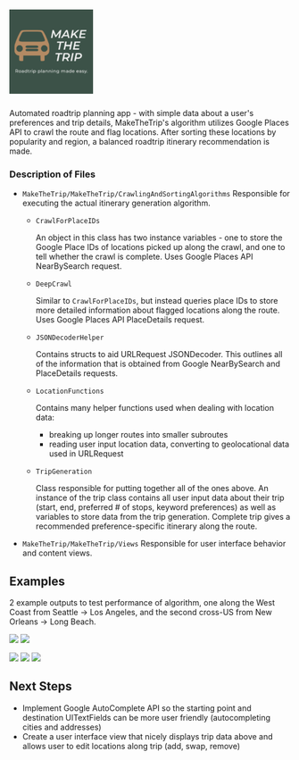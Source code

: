 # <img src="MakeTheTrip/ReadMeImages/logo.png" width="150">
Automated roadtrip planning app - with simple data about a user's preferences and trip details, MakeTheTrip's algorithm utilizes Google Places API to crawl the route and flag locations. After sorting these locations by popularity and region, a balanced roadtrip itinerary recommendation is made.

### Description of Files

+ ```MakeTheTrip/MakeTheTrip/CrawlingAndSortingAlgorithms```
Responsible for executing the actual itinerary generation algorithm. 
  * ```CrawlForPlaceIDs```
  
    An object in this class has two instance variables - one to store the Google Place IDs of locations picked up along the crawl, and one to tell whether the crawl     is complete. Uses Google Places API NearBySearch request.
  * ```DeepCrawl```
  
    Similar to ```CrawlForPlaceIDs```, but instead queries place IDs to store more detailed information about flagged locations along the route. Uses Google Places API PlaceDetails request.
  * ```JSONDecoderHelper```
  
    Contains structs to aid URLRequest JSONDecoder. This outlines all of the information that is obtained from Google NearBySearch and PlaceDetails requests.
  * ```LocationFunctions```
  
    Contains many helper functions used when dealing with location data: 
      - breaking up longer routes into smaller subroutes
      - reading user input location data, converting to geolocational data used in URLRequest
  * ```TripGeneration```
  
    Class responsible for putting together all of the ones above. An instance of the trip class contains all user input data about their trip (start, end, preferred # of stops, keyword preferences) as well as variables to store data from the trip generation. Complete trip gives a recommended preference-specific itinerary along the route.

+ ```MakeTheTrip/MakeTheTrip/Views```
Responsible for user interface behavior and content views.

## Examples

2 example outputs to test performance of algorithm, one along the West Coast from Seattle -> Los Angeles, and the second cross-US from New Orleans -> Long Beach.

<img src="MakeTheTrip/ReadMeImages/WA->CA.png" width="250"> <img src="MakeTheTrip/ReadMeImages/WA->CAData.png" width="600">


<img src="MakeTheTrip/ReadMeImages/LA->CA.png" width="250"> <img src="MakeTheTrip/ReadMeImages/LA->CAData1.png" width="600"> 
                                                            <img src="MakeTheTrip/ReadMeImages/LA->CAData2.png" width="600">

## Next Steps 

* Implement Google AutoComplete API so the starting point and destination UITextFields can be more user friendly (autocompleting cities and addresses)
* Create a user interface view that nicely displays trip data above and allows user to edit locations along trip (add, swap, remove)

